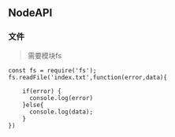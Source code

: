 NodeAPI
--

### 文件

> 需要模块fs
```
const fs = require('fs');
fs.readFile('index.txt',function(error,data){
    
    if(error) {
      console.log(error)
    }else{
      console.log(data);
    }
})
```
